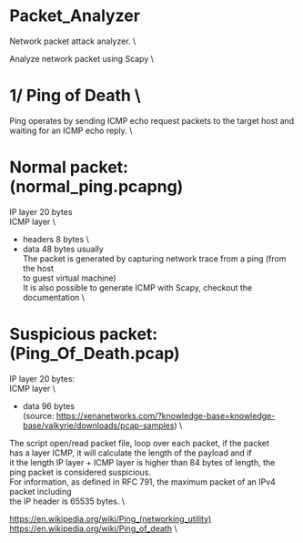 # Packet_Analyzer
Network packet attack analyzer. \

Analyze network packet using Scapy \
# 1/ Ping of Death \
Ping operates by sending ICMP echo request packets to the target host and \
waiting for an ICMP echo reply. \
# Normal packet: (normal_ping.pcapng)
IP layer 20 bytes \
ICMP layer \
  - headers 8 bytes \
  - data 48 bytes usually \
The packet is generated by capturing network trace from a ping (from the host \
to guest virtual machine) \
It is also possible to generate ICMP with Scapy, checkout the documentation \

# Suspicious packet: (Ping_Of_Death.pcap)
IP layer 20 bytes: \
ICMP layer \
  - data 96 bytes \
(source: https://xenanetworks.com/?knowledge-base=knowledge-base/valkyrie/downloads/pcap-samples) \

The script open/read packet file, loop over each packet, if the packet \
has a layer ICMP, it will calculate the length of the payload and if \
it the length IP layer + ICMP layer is higher than 84 bytes of length, the \
ping packet is considered suspicious. \
For information, as defined in RFC 791, the maximum packet of an IPv4 packet including \
the IP header is 65535 bytes. \

https://en.wikipedia.org/wiki/Ping_(networking_utility) \
https://en.wikipedia.org/wiki/Ping_of_death \

